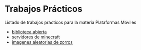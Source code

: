 <!DOCTYPE html>
<html lang="es">
  <head>
    <meta charset="utf-8">
    <title>Hola Mundo!</title>
  </head>
  <body>
    <h1>Trabajos Prácticos</h1>
    <p>Listado de trabajos prácticos para la materia Plataformas Móviles</p>
    <ul>
      <li><a href="bibliotecaabierta.html">biblioteca abierta</a></li>
      <li><a href="minecraft.html">servidores de minecraft</a></li>
      <li><a href="zorros/Index.html">imagenes aleatorias de zorros</a></li>
  </ul>
  </body>
</html>

